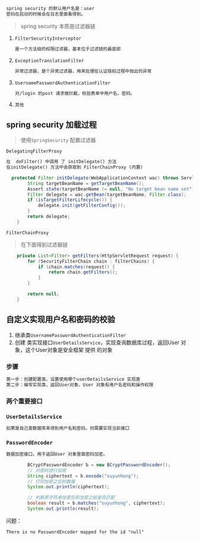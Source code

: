 







```txt
spring security 的默认用户名是：user
密码在启动的时候会在日志里面看得到。
```



> spring security 本质是过滤器链

1. `FilterSecurityInterceptor`

   ```txt
   是一个方法级的权限过滤器，基本位于过滤链的最底部
   ```

2. `ExceptionTranslationFilter`

   ```txt
   异常过滤器，是个异常过滤器，用来处理在认证授权过程中抛出的异常
   ```

3. `UsernamePasswordAuthenticationFilter`

   ```txt
   对/login 的post 请求做拦截，校验表单中用户名，密码。
   ```

4. `其他`



## spring security 加载过程

> 使用`SpringSecurity` 配置过滤器

`DelegatingFilterProxy`

```txt
在  doFilter() 中调用 了 initDelegate() 方法
在initDelegate() 方法中会获取到 FilterChainProxy (内置)
```

```java
  protected Filter initDelegate(WebApplicationContext wac) throws ServletException {
		String targetBeanName = getTargetBeanName();
		Assert.state(targetBeanName != null, "No target bean name set");
		Filter delegate = wac.getBean(targetBeanName, Filter.class);
		if (isTargetFilterLifecycle()) {
			delegate.init(getFilterConfig());
		}
		return delegate;
	}
```



`FilterChainProxy`

> 在下面得到过滤器链

```java
	private List<Filter> getFilters(HttpServletRequest request) {
		for (SecurityFilterChain chain : filterChains) {
			if (chain.matches(request)) {
				return chain.getFilters();
			}
		}

		return null;
	}
```





## 自定义实现用户名和密码的校验

1. 继承类`UsernamePasswordAuthenticationFilter`
2. 创建 类实现接口`UserDetailsService`，实现查询数据库过程，返回User 对象，这个User对象是安全框架 提供 的对象

### 步骤

```txt
第一步：创建配置类，设置使用哪个userDetailsService 实现类
第二步：编写实现类，返回User对象，User 对象有用户名密码和操作权限
```



### 两个重要接口

### `UserDetailsService`

```txt
如果是自己查数据库来得到用户名和密码，则需要实现当前接口
```

### `PasswordEncoder`

```txt
数据加密接口，用于返回User 对象里面密码加密。
```

```java
        BCryptPasswordEncoder b = new BCryptPasswordEncoder();
        // 对密码进行加密
        String ciphertext = b.encode("suyunhong");
        // 打印加密之后的数据
        System.out.println(ciphertext);

        // 判断原字符串加密后和加密之前是否匹配
        boolean result = b.matches("suyunhong", ciphertext);
        System.out.println(result);
```



问题：

```txt
There is no PasswordEncoder mapped for the id "null"
```



